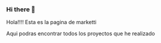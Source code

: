 ### Hi there 👋


Hola!!!! Esta es la pagina de marketti

Aqui podras encontrar todos los proyectos que he realizado
